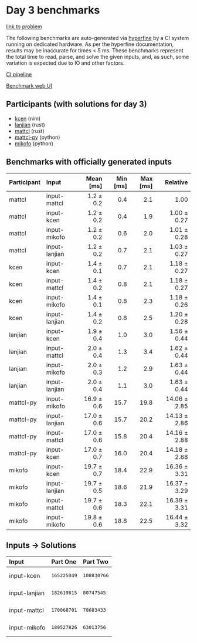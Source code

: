 # Day 3 benchmarks

[link to problem](https://adventofcode.com/2024/day/3)

The following benchmarks are auto-generated via
[hyperfine](https://github.com/sharkdp/hyperfine) by a CI system running on
dedicated hardware. As per the hyperfine documentation, results may be
inaccurate for times < 5 ms. These benchmarks represent the total time to read,
parse, and solve the given inputs, and, as such, some variation is expected due
to IO and other factors.

[CI pipeline](http://ci.papercode.net:8080/teams/main/pipelines/aoc2024)

[Benchmark web UI](https://aoc.ancalagon.black)


## Participants (with solutions for day 3)

- [kcen](https://github.com/kcen/aoc2024) (nim)
- [lanjian](https://github.com/lanjian/aoc-2024) (rust)
- [mattcl](https://github.com/mattcl/aoc2024) (rust)
- [mattcl-py](https://github.com/mattcl/aoc2024-py) (python)
- [mikofo](https://github.com/mikofo/aoc2024) (python)


## Benchmarks with officially generated inputs

| Participant | Input | Mean [ms] | Min [ms] | Max [ms] | Relative |
|:---|:---|---:|---:|---:|---:|
| mattcl | input-mattcl | 1.2 ± 0.2 | 0.4 | 2.1 | 1.00 |
| mattcl | input-kcen | 1.2 ± 0.2 | 0.4 | 1.9 | 1.00 ± 0.27 |
| mattcl | input-mikofo | 1.2 ± 0.2 | 0.6 | 2.0 | 1.01 ± 0.28 |
| mattcl | input-lanjian | 1.2 ± 0.2 | 0.7 | 2.1 | 1.03 ± 0.27 |
| kcen | input-kcen | 1.4 ± 0.1 | 0.7 | 2.1 | 1.18 ± 0.27 |
| kcen | input-mattcl | 1.4 ± 0.2 | 0.8 | 2.1 | 1.18 ± 0.27 |
| kcen | input-mikofo | 1.4 ± 0.1 | 0.8 | 2.3 | 1.18 ± 0.26 |
| kcen | input-lanjian | 1.4 ± 0.2 | 0.8 | 2.5 | 1.20 ± 0.28 |
| lanjian | input-kcen | 1.9 ± 0.4 | 1.0 | 3.0 | 1.56 ± 0.44 |
| lanjian | input-mattcl | 2.0 ± 0.4 | 1.3 | 3.4 | 1.62 ± 0.44 |
| lanjian | input-mikofo | 2.0 ± 0.3 | 1.2 | 2.9 | 1.63 ± 0.44 |
| lanjian | input-lanjian | 2.0 ± 0.4 | 1.1 | 3.0 | 1.63 ± 0.44 |
| mattcl-py | input-mikofo | 16.9 ± 0.6 | 15.7 | 19.8 | 14.06 ± 2.85 |
| mattcl-py | input-lanjian | 17.0 ± 0.6 | 15.7 | 20.2 | 14.13 ± 2.86 |
| mattcl-py | input-mattcl | 17.0 ± 0.6 | 15.8 | 20.4 | 14.16 ± 2.88 |
| mattcl-py | input-kcen | 17.0 ± 0.7 | 16.0 | 20.4 | 14.18 ± 2.88 |
| mikofo | input-kcen | 19.7 ± 0.7 | 18.4 | 22.9 | 16.36 ± 3.31 |
| mikofo | input-lanjian | 19.7 ± 0.5 | 18.6 | 21.9 | 16.37 ± 3.29 |
| mikofo | input-mattcl | 19.7 ± 0.6 | 18.3 | 22.1 | 16.39 ± 3.31 |
| mikofo | input-mikofo | 19.8 ± 0.6 | 18.8 | 22.5 | 16.44 ± 3.32 |


## Inputs -> Solutions

| Input | Part One | Part Two |
|:---|:---|:---|
|input-kcen|<pre>165225049</pre>|<pre>108830766</pre>|
|input-lanjian|<pre>182619815</pre>|<pre>80747545</pre>|
|input-mattcl|<pre>170068701</pre>|<pre>78683433</pre>|
|input-mikofo|<pre>189527826</pre>|<pre>63013756</pre>|